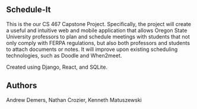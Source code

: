 ## Schedule-It

This is the our CS 467 Capstone Project. Specifically, the project will create a useful and intuitive web and mobile application that allows Oregon State University professors to plan and schedule meetings with students that not only comply with FERPA regulations, but also both professors and students to attach documents or notes. It will improve upon existing scheduling technologies, such as Doodle and When2meet. 
 <p>
Created using Django, React, and SQLite.

## Authors
Andrew Demers, Nathan Crozier, Kenneth Matuszewski 
